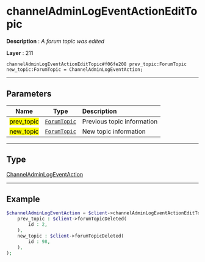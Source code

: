 # channelAdminLogEventActionEditTopic

**Description** : *A forum topic was edited*

**Layer** : 211

```tl
channelAdminLogEventActionEditTopic#f06fe208 prev_topic:ForumTopic new_topic:ForumTopic = ChannelAdminLogEventAction;
```

---

## Parameters

| Name | Type | Description |
| :---: | :---: | :--- |
| <mark>prev_topic</mark> | [`ForumTopic`](type/ForumTopic) | Previous topic information |
| <mark>new_topic</mark> | [`ForumTopic`](type/ForumTopic) | New topic information |

---

## Type

[ChannelAdminLogEventAction](type/ChannelAdminLogEventAction)

---

## Example

```php
$channelAdminLogEventAction = $client->channelAdminLogEventActionEditTopic(
	prev_topic : $client->forumTopicDeleted(
		id : 2,
	),
	new_topic : $client->forumTopicDeleted(
		id : 98,
	),
);
```